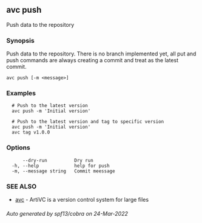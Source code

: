 ## avc push

Push data to the repository

### Synopsis

Push data to the repository. There is no branch implemented yet, all put and push commands are always creating a commit and treat as the latest commit.

```
avc push [-m <message>]
```

### Examples

```
  # Push to the latest version
  avc push -m 'Initial version'

  # Push to the latest version and tag to specific version
  avc push -m 'Initial version'
  avc tag v1.0.0
```

### Options

```
      --dry-run          Dry run
  -h, --help             help for push
  -m, --message string   Commit meessage
```

### SEE ALSO

* [avc](/commands/avc/)	 - ArtiVC is a version control system for large files

###### Auto generated by spf13/cobra on 24-Mar-2022
